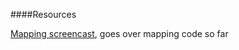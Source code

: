 ####Resources

[Mapping screencast](https://www.youtube.com/watch?v=EebzmfZfHz8), goes over mapping code so far
